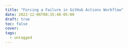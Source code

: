 ```yaml
---
title: "Forcing a Failure in GitHub Actions Workflow"
date: 2022-12-06T08:35:40-05:00
draft: true
toc: false
cover: 
tags:
  - untagged
---
```

